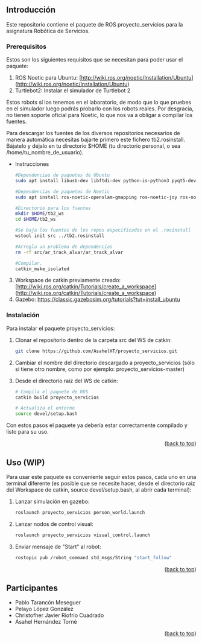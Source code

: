 <!-- Improved compatibility of back to top link: See: https://github.com/othneildrew/Best-README-Template/pull/73 -->
<a id="readme-top"></a>
<!--
*** Thanks for checking out the Best-README-Template. If you have a suggestion
*** that would make this better, please fork the repo and create a pull request
*** or simply open an issue with the tag "enhancement".
*** Don't forget to give the project a star!
*** Thanks again! Now go create something AMAZING! :D
-->



<!-- PROJECT SHIELDS -->
<!--
*** I'm using markdown "reference style" links for readability.
*** Reference links are enclosed in brackets [ ] instead of parentheses ( ).
*** See the bottom of this document for the declaration of the reference variables
*** for contributors-url, forks-url, etc. This is an optional, concise syntax you may use.
*** https://www.markdownguide.org/basic-syntax/#reference-style-links
-->


<!-- GETTING STARTED -->
## Introducción

Este repositorio contiene el paquete de ROS proyecto_servicios para la asignatura Robótica de Servicios.

### Prerequisitos

Estos son los siguientes requisitos que se necesitan para poder usar el paquete:
1. ROS Noetic para Ubuntu: [http://wiki.ros.org/noetic/Installation/Ubuntu] (http://wiki.ros.org/noetic/Installation/Ubuntu)
2. Turtlebot2: 
Instalar el simulador de Turtlebot 2

Estos robots sí los tenemos en el laboratorio, de modo que lo que pruebes en el simulador luego podrás probarlo con los robots reales. Por desgracia, no tienen soporte oficial para Noetic, lo que nos va a obligar a compilar los fuentes.

Para descargar los fuentes de los diversos repositorios necesarios de manera automática necesitas bajarte primero este fichero tb2.rosinstall. Bájatelo y déjalo en tu directorio $HOME (tu directorio personal, o sea /home/tu_nombre_de_usuario).

* Instrucciones
  ```sh
  #Dependencias de paquetes de Ubuntu
  sudo apt install libusb-dev libftdi-dev python-is-python3 pyqt5-dev-tools

  #Dependencias de paquetes de Noetic
  sudo apt install ros-noetic-openslam-gmapping ros-noetic-joy ros-noetic-base-local-planner ros-noetic-move-base

  #Directorio para los fuentes
  mkdir $HOME/tb2_ws
  cd $HOME/tb2_ws

  #Se baja los fuentes de los repos especificados en el .rosinstall
  wstool init src ../tb2.rosinstall

  #Arregla un problema de dependencias
  rm -rf src/ar_track_alvar/ar_track_alvar

  #Compilar.
  catkin_make_isolated
  ```

3. Workspace de catkin previamente creado: [http://wiki.ros.org/catkin/Tutorials/create_a_workspace] (http://wiki.ros.org/catkin/Tutorials/create_a_workspace)
4. Gazebo: https://classic.gazebosim.org/tutorials?tut=install_ubuntu 

### Instalación

Para instalar el paquete proyecto_servicios:

1. Clonar el repositorio dentro de la carpeta src del WS de catkin:
   ```sh
   git clone https://github.com/AsahelHT/proyecto_servicios.git
   ```
2. Cambiar el nombre del directorio descargado a proyecto_servicios (sólo si tiene otro nombre, como por ejemplo: proyecto_servicios-master)

3. Desde el directorio raiz del WS de catkin:
   ```sh
   # Compila el paquete de ROS
   catkin build proyecto_servicios

   # Actualiza el entorno
   source devel/setup.bash
   ```

Con estos pasos el paquete ya debería estar correctamente compilado y listo para su uso.
<p align="right">(<a href="#readme-top">back to top</a>)</p>



<!-- USAGE EXAMPLES -->
## Uso (WIP)

Para usar este paquete es conveniente seguir estos pasos, cada uno en una terminal diferente (es posible que se necesite hacer, desde el directorio raiz del Workspace de catkin, source devel/setup.bash, al abrir cada terminal):

1. Lanzar simulación en gazebo:
   ```sh
   roslaunch proyecto_servicios person_world.launch 
   ```
2. Lanzar nodos de control visual:
   ```sh
   roslaunch proyecto_servicios visual_control.launch
   ```
3. Enviar mensaje de "Start" al robot:
   ```sh
   rostopic pub /robot_command std_msgs/String "start_follow"
   ```
<p align="right">(<a href="#readme-top">back to top</a>)</p>


<!-- ACKNOWLEDGMENTS -->
## Participantes

- Pablo Tarancón Meseguer
- Pelayo López González
- Christofher Javier Riofrio Cuadrado
- Asahel Hernández Torné

<p align="right">(<a href="#readme-top">back to top</a>)</p>


